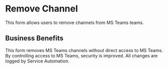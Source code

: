 # Remove Channel

This form allows users to remove channels from MS Teams teams.

## Business Benefits

This form removes MS Teams channels without direct access to MS Teams. By controlling access to MS Teams, security is improved. All changes are logged by Service Automation.
